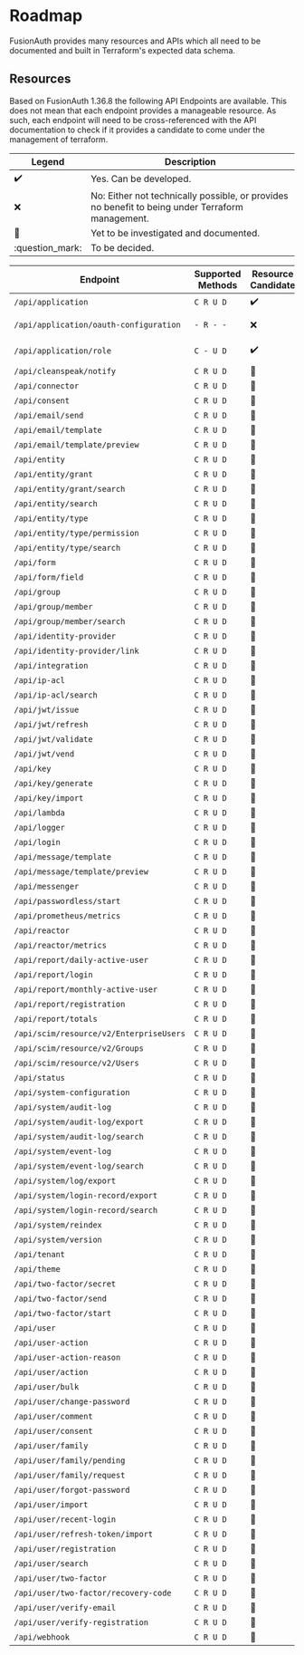 # Roadmap

FusionAuth provides many resources and APIs which all need to be documented and built in Terraform's expected data
schema.

## Resources

Based on FusionAuth 1.36.8 the following API Endpoints are available. This does not mean that each endpoint provides a
manageable resource. As such, each endpoint will need to be cross-referenced with the API documentation to check if it
provides a candidate to come under the management of terraform.

| Legend             | Description                                                                                      |
|--------------------|--------------------------------------------------------------------------------------------------|
| :heavy_check_mark: | Yes. Can be developed.                                                                           |
| :x:                | No: Either not technically possible, or provides no benefit to being under Terraform management. |
| :microscope:       | Yet to be investigated and documented.                                                           |
| :question_mark:    | To be decided.                                                                                   |

| Endpoint                                | Supported Methods | Resource Candidate | Data Source Candidate | API Documentation Link                                                            |
|-----------------------------------------|-------------------|--------------------|-----------------------|-----------------------------------------------------------------------------------|
| `/api/application`                      | `C R U D`         | :heavy_check_mark: | :heavy_check_mark:    | https://fusionauth.io/docs/v1/tech/apis/applications                              |
| `/api/application/oauth-configuration`  | `- R - -`         | :x:                | :question_mark:       | https://fusionauth.io/docs/v1/tech/apis/applications#retrieve-oauth-configuration |
| `/api/application/role`                 | `C - U D`         | :heavy_check_mark: | :x:                   | https://fusionauth.io/docs/v1/tech/apis/applications#create-an-application-role   |
| `/api/cleanspeak/notify`                | `C R U D`         | :microscope:       | :microscope:          |                                                                                   |
| `/api/connector`                        | `C R U D`         | :microscope:       | :microscope:          |                                                                                   |
| `/api/consent`                          | `C R U D`         | :microscope:       | :microscope:          |                                                                                   |
| `/api/email/send`                       | `C R U D`         | :microscope:       | :microscope:          |                                                                                   |
| `/api/email/template`                   | `C R U D`         | :microscope:       | :microscope:          |                                                                                   |
| `/api/email/template/preview`           | `C R U D`         | :microscope:       | :microscope:          |                                                                                   |
| `/api/entity`                           | `C R U D`         | :microscope:       | :microscope:          |                                                                                   |
| `/api/entity/grant`                     | `C R U D`         | :microscope:       | :microscope:          |                                                                                   |
| `/api/entity/grant/search`              | `C R U D`         | :microscope:       | :microscope:          |                                                                                   |
| `/api/entity/search`                    | `C R U D`         | :microscope:       | :microscope:          |                                                                                   |
| `/api/entity/type`                      | `C R U D`         | :microscope:       | :microscope:          |                                                                                   |
| `/api/entity/type/permission`           | `C R U D`         | :microscope:       | :microscope:          |                                                                                   |
| `/api/entity/type/search`               | `C R U D`         | :microscope:       | :microscope:          |                                                                                   |
| `/api/form`                             | `C R U D`         | :microscope:       | :microscope:          |                                                                                   |
| `/api/form/field`                       | `C R U D`         | :microscope:       | :microscope:          |                                                                                   |
| `/api/group`                            | `C R U D`         | :microscope:       | :microscope:          |                                                                                   |
| `/api/group/member`                     | `C R U D`         | :microscope:       | :microscope:          |                                                                                   |
| `/api/group/member/search`              | `C R U D`         | :microscope:       | :microscope:          |                                                                                   |
| `/api/identity-provider`                | `C R U D`         | :microscope:       | :microscope:          |                                                                                   |
| `/api/identity-provider/link`           | `C R U D`         | :microscope:       | :microscope:          |                                                                                   |
| `/api/integration`                      | `C R U D`         | :microscope:       | :microscope:          |                                                                                   |
| `/api/ip-acl`                           | `C R U D`         | :microscope:       | :microscope:          |                                                                                   |
| `/api/ip-acl/search`                    | `C R U D`         | :microscope:       | :microscope:          |                                                                                   |
| `/api/jwt/issue`                        | `C R U D`         | :microscope:       | :microscope:          |                                                                                   |
| `/api/jwt/refresh`                      | `C R U D`         | :microscope:       | :microscope:          |                                                                                   |
| `/api/jwt/validate`                     | `C R U D`         | :microscope:       | :microscope:          |                                                                                   |
| `/api/jwt/vend`                         | `C R U D`         | :microscope:       | :microscope:          |                                                                                   |
| `/api/key`                              | `C R U D`         | :microscope:       | :microscope:          |                                                                                   |
| `/api/key/generate`                     | `C R U D`         | :microscope:       | :microscope:          |                                                                                   |
| `/api/key/import`                       | `C R U D`         | :microscope:       | :microscope:          |                                                                                   |
| `/api/lambda`                           | `C R U D`         | :microscope:       | :microscope:          |                                                                                   |
| `/api/logger`                           | `C R U D`         | :microscope:       | :microscope:          |                                                                                   |
| `/api/login`                            | `C R U D`         | :microscope:       | :microscope:          |                                                                                   |
| `/api/message/template`                 | `C R U D`         | :microscope:       | :microscope:          |                                                                                   |
| `/api/message/template/preview`         | `C R U D`         | :microscope:       | :microscope:          |                                                                                   |
| `/api/messenger`                        | `C R U D`         | :microscope:       | :microscope:          |                                                                                   |
| `/api/passwordless/start`               | `C R U D`         | :microscope:       | :microscope:          |                                                                                   |
| `/api/prometheus/metrics`               | `C R U D`         | :microscope:       | :microscope:          |                                                                                   |
| `/api/reactor`                          | `C R U D`         | :microscope:       | :microscope:          |                                                                                   |
| `/api/reactor/metrics`                  | `C R U D`         | :microscope:       | :microscope:          |                                                                                   |
| `/api/report/daily-active-user`         | `C R U D`         | :microscope:       | :microscope:          |                                                                                   |
| `/api/report/login`                     | `C R U D`         | :microscope:       | :microscope:          |                                                                                   |
| `/api/report/monthly-active-user`       | `C R U D`         | :microscope:       | :microscope:          |                                                                                   |
| `/api/report/registration`              | `C R U D`         | :microscope:       | :microscope:          |                                                                                   |
| `/api/report/totals`                    | `C R U D`         | :microscope:       | :microscope:          |                                                                                   |
| `/api/scim/resource/v2/EnterpriseUsers` | `C R U D`         | :microscope:       | :microscope:          |                                                                                   |
| `/api/scim/resource/v2/Groups`          | `C R U D`         | :microscope:       | :microscope:          |                                                                                   |
| `/api/scim/resource/v2/Users`           | `C R U D`         | :microscope:       | :microscope:          |                                                                                   |
| `/api/status`                           | `C R U D`         | :microscope:       | :microscope:          |                                                                                   |
| `/api/system-configuration`             | `C R U D`         | :microscope:       | :microscope:          |                                                                                   |
| `/api/system/audit-log`                 | `C R U D`         | :microscope:       | :microscope:          |                                                                                   |
| `/api/system/audit-log/export`          | `C R U D`         | :microscope:       | :microscope:          |                                                                                   |
| `/api/system/audit-log/search`          | `C R U D`         | :microscope:       | :microscope:          |                                                                                   |
| `/api/system/event-log`                 | `C R U D`         | :microscope:       | :microscope:          |                                                                                   |
| `/api/system/event-log/search`          | `C R U D`         | :microscope:       | :microscope:          |                                                                                   |
| `/api/system/log/export`                | `C R U D`         | :microscope:       | :microscope:          |                                                                                   |
| `/api/system/login-record/export`       | `C R U D`         | :microscope:       | :microscope:          |                                                                                   |
| `/api/system/login-record/search`       | `C R U D`         | :microscope:       | :microscope:          |                                                                                   |
| `/api/system/reindex`                   | `C R U D`         | :microscope:       | :microscope:          |                                                                                   |
| `/api/system/version`                   | `C R U D`         | :microscope:       | :microscope:          |                                                                                   |
| `/api/tenant`                           | `C R U D`         | :microscope:       | :microscope:          |                                                                                   |
| `/api/theme`                            | `C R U D`         | :microscope:       | :microscope:          |                                                                                   |
| `/api/two-factor/secret`                | `C R U D`         | :microscope:       | :microscope:          |                                                                                   |
| `/api/two-factor/send`                  | `C R U D`         | :microscope:       | :microscope:          |                                                                                   |
| `/api/two-factor/start`                 | `C R U D`         | :microscope:       | :microscope:          |                                                                                   |
| `/api/user`                             | `C R U D`         | :microscope:       | :microscope:          |                                                                                   |
| `/api/user-action`                      | `C R U D`         | :microscope:       | :microscope:          |                                                                                   |
| `/api/user-action-reason`               | `C R U D`         | :microscope:       | :microscope:          |                                                                                   |
| `/api/user/action`                      | `C R U D`         | :microscope:       | :microscope:          |                                                                                   |
| `/api/user/bulk`                        | `C R U D`         | :microscope:       | :microscope:          |                                                                                   |
| `/api/user/change-password`             | `C R U D`         | :microscope:       | :microscope:          |                                                                                   |
| `/api/user/comment`                     | `C R U D`         | :microscope:       | :microscope:          |                                                                                   |
| `/api/user/consent`                     | `C R U D`         | :microscope:       | :microscope:          |                                                                                   |
| `/api/user/family`                      | `C R U D`         | :microscope:       | :microscope:          |                                                                                   |
| `/api/user/family/pending`              | `C R U D`         | :microscope:       | :microscope:          |                                                                                   |
| `/api/user/family/request`              | `C R U D`         | :microscope:       | :microscope:          |                                                                                   |
| `/api/user/forgot-password`             | `C R U D`         | :microscope:       | :microscope:          |                                                                                   |
| `/api/user/import`                      | `C R U D`         | :microscope:       | :microscope:          |                                                                                   |
| `/api/user/recent-login`                | `C R U D`         | :microscope:       | :microscope:          |                                                                                   |
| `/api/user/refresh-token/import`        | `C R U D`         | :microscope:       | :microscope:          |                                                                                   |
| `/api/user/registration`                | `C R U D`         | :microscope:       | :microscope:          |                                                                                   |
| `/api/user/search`                      | `C R U D`         | :microscope:       | :microscope:          |                                                                                   |
| `/api/user/two-factor`                  | `C R U D`         | :microscope:       | :microscope:          |                                                                                   |
| `/api/user/two-factor/recovery-code`    | `C R U D`         | :microscope:       | :microscope:          |                                                                                   |
| `/api/user/verify-email`                | `C R U D`         | :microscope:       | :microscope:          |                                                                                   |
| `/api/user/verify-registration`         | `C R U D`         | :microscope:       | :microscope:          |                                                                                   |
| `/api/webhook`                          | `C R U D`         | :microscope:       | :microscope:          |                                                                                   |

